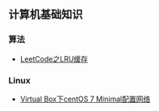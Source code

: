 ## 计算机基础知识

### 算法
* [LeetCode之LRU缓存](./algorithm/lruCache.md)

### Linux
* [Virtual Box下centOS 7 Minimal配置网络](./linux/centOS_network.md)


